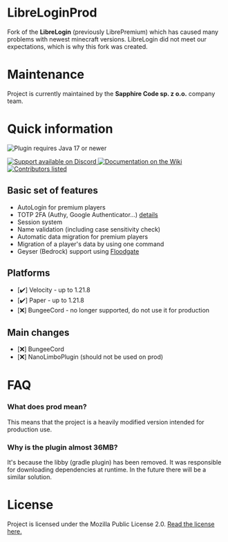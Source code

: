
# LibreLoginProd

Fork of the **LibreLogin** (previously LibrePremium) which has caused many problems with newest minecraft versions.
LibreLogin did not meet our expectations, which is why this fork was created.

# Maintenance

Project is currently maintained by the **Sapphire Code sp. z o.o.** company team.

# Quick information

<img src="https://img.shields.io/badge/Java%20version-%2017+-blue?style=for-the-badge&logo=java&logoColor=white"
alt="Plugin requires Java 17 or newer"></img>

<a href="https://discord.gg/WTtEQneRJb">
<img src="https://img.shields.io/badge/Discord-%20SUPPORT-blue?style=for-the-badge&logo=discord&logoColor=white" 
alt="Support available on Discord"></img>
</a>
<a href="https://github.com/Navio1430/LibreLoginProd/wiki">
<img src="https://img.shields.io/badge/Documentation-555555?style=for-the-badge&logo=wikipedia" alt="Documentation on the Wiki"></img>
</a>

<a href="https://github.com/Navio1430/LibreLoginProd/graphs/contributors">
<img src="https://img.shields.io/badge/Contributors-Credits-blue?style=for-the-badge" 
alt="Contributors listed"></img>
</a>

## Basic set of features

- AutoLogin for premium players
- TOTP 2FA (Authy, Google Authenticator...) [details](https://github.com/Navio1430/LibreLoginProd/wiki/2FA)
- Session system
- Name validation (including case sensitivity check)
- Automatic data migration for premium players
- Migration of a player's data by using one command
- Geyser (Bedrock) support using [Floodgate](https://github.com/Navio1430/LibreLoginProd/wiki/Floodgate)

## Platforms
- [✔️] Velocity - up to 1.21.8
- [✔️] Paper - up to 1.21.8
- [❌] BungeeCord - no longer supported, do not use it for production

## Main changes

- [❌] BungeeCord
- [❌] NanoLimboPlugin (should not be used on prod)

# FAQ

### What does prod mean?
This means that the project is a heavily modified version intended for production use.

### Why is the plugin almost 36MB?
It's because the libby (gradle plugin) has been removed.
It was responsible for downloading dependencies at runtime.
In the future there will be a similar solution.

# License

Project is licensed under the Mozilla Public License 2.0.
[Read the license here.](https://github.com/Navio1430/LibreLoginProd/blob/master/LICENSE)